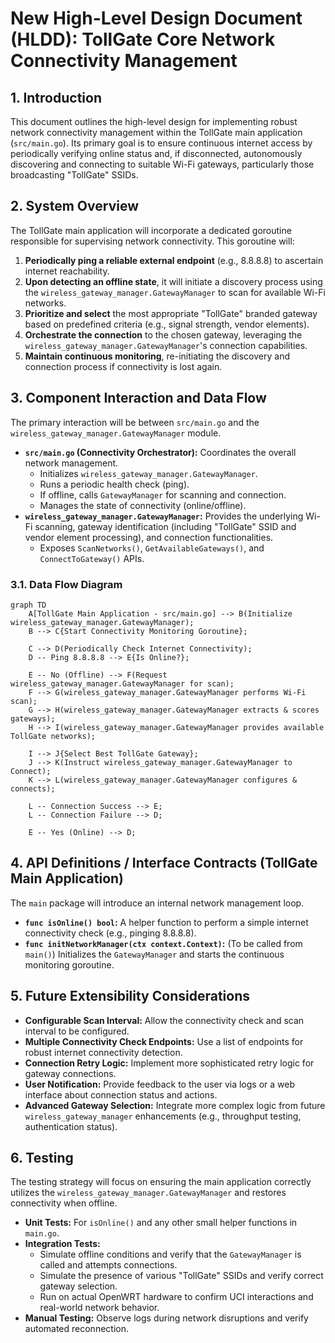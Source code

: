 # New High-Level Design Document (HLDD): TollGate Core Network Connectivity Management

## 1. Introduction

This document outlines the high-level design for implementing robust network connectivity management within the TollGate main application (`src/main.go`). Its primary goal is to ensure continuous internet access by periodically verifying online status and, if disconnected, autonomously discovering and connecting to suitable Wi-Fi gateways, particularly those broadcasting "TollGate" SSIDs.

## 2. System Overview

The TollGate main application will incorporate a dedicated goroutine responsible for supervising network connectivity. This goroutine will:
1.  **Periodically ping a reliable external endpoint** (e.g., 8.8.8.8) to ascertain internet reachability.
2.  **Upon detecting an offline state**, it will initiate a discovery process using the `wireless_gateway_manager.GatewayManager` to scan for available Wi-Fi networks.
3.  **Prioritize and select** the most appropriate "TollGate" branded gateway based on predefined criteria (e.g., signal strength, vendor elements).
4.  **Orchestrate the connection** to the chosen gateway, leveraging the `wireless_gateway_manager.GatewayManager`'s connection capabilities.
5.  **Maintain continuous monitoring**, re-initiating the discovery and connection process if connectivity is lost again.

## 3. Component Interaction and Data Flow

The primary interaction will be between `src/main.go` and the `wireless_gateway_manager.GatewayManager` module.

*   **`src/main.go` (Connectivity Orchestrator):** Coordinates the overall network management.
    *   Initializes `wireless_gateway_manager.GatewayManager`.
    *   Runs a periodic health check (ping).
    *   If offline, calls `GatewayManager` for scanning and connection.
    *   Manages the state of connectivity (online/offline).
*   **`wireless_gateway_manager.GatewayManager`:** Provides the underlying Wi-Fi scanning, gateway identification (including "TollGate" SSID and vendor element processing), and connection functionalities.
    *   Exposes `ScanNetworks()`, `GetAvailableGateways()`, and `ConnectToGateway()` APIs.

### 3.1. Data Flow Diagram

```mermaid
graph TD
    A[TollGate Main Application - src/main.go] --> B(Initialize wireless_gateway_manager.GatewayManager);
    B --> C{Start Connectivity Monitoring Goroutine};

    C --> D(Periodically Check Internet Connectivity);
    D -- Ping 8.8.8.8 --> E{Is Online?};

    E -- No (Offline) --> F(Request wireless_gateway_manager.GatewayManager for scan);
    F --> G(wireless_gateway_manager.GatewayManager performs Wi-Fi scan);
    G --> H(wireless_gateway_manager.GatewayManager extracts & scores gateways);
    H --> I(wireless_gateway_manager.GatewayManager provides available TollGate networks);

    I --> J{Select Best TollGate Gateway};
    J --> K(Instruct wireless_gateway_manager.GatewayManager to Connect);
    K --> L(wireless_gateway_manager.GatewayManager configures & connects);

    L -- Connection Success --> E;
    L -- Connection Failure --> D;

    E -- Yes (Online) --> D;
```

## 4. API Definitions / Interface Contracts (TollGate Main Application)

The `main` package will introduce an internal network management loop.

*   **`func isOnline() bool`:** A helper function to perform a simple internet connectivity check (e.g., pinging 8.8.8.8).
*   **`func initNetworkManager(ctx context.Context)`:** (To be called from `main()`) Initializes the `GatewayManager` and starts the continuous monitoring goroutine.

## 5. Future Extensibility Considerations

*   **Configurable Scan Interval:** Allow the connectivity check and scan interval to be configured.
*   **Multiple Connectivity Check Endpoints:** Use a list of endpoints for robust internet connectivity detection.
*   **Connection Retry Logic:** Implement more sophisticated retry logic for gateway connections.
*   **User Notification:** Provide feedback to the user via logs or a web interface about connection status and actions.
*   **Advanced Gateway Selection:** Integrate more complex logic from future `wireless_gateway_manager` enhancements (e.g., throughput testing, authentication status).

## 6. Testing

The testing strategy will focus on ensuring the main application correctly utilizes the `wireless_gateway_manager.GatewayManager` and restores connectivity when offline.

*   **Unit Tests:** For `isOnline()` and any other small helper functions in `main.go`.
*   **Integration Tests:**
    *   Simulate offline conditions and verify that the `GatewayManager` is called and attempts connections.
    *   Simulate the presence of various "TollGate" SSIDs and verify correct gateway selection.
    *   Run on actual OpenWRT hardware to confirm UCI interactions and real-world network behavior.
*   **Manual Testing:** Observe logs during network disruptions and verify automated reconnection.
